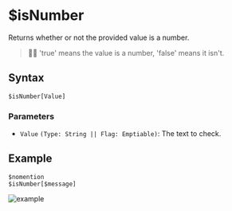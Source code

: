 # $isNumber
Returns whether or not the provided value is a number.

> 🧙‍♂️ 'true' means the value is a number, 'false' means it isn't.

## Syntax
```
$isNumber[Value]
```

### Parameters
- `Value` `(Type: String || Flag: Emptiable)`: The text to check.

## Example
```
$nomention
$isNumber[$message]
```

![example](https://user-images.githubusercontent.com/69215413/126853722-cb6b4721-0a9f-4300-b3d3-c0f6e2c601b2.png)
